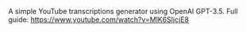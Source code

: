 A simple YouTube transcriptions generator using OpenAI GPT-3.5. Full guide: https://www.youtube.com/watch?v=MlK6SIjcjE8